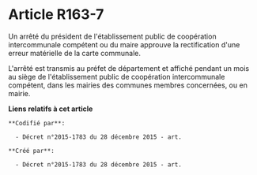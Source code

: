 # Article R163-7

Un arrêté du président de l'établissement public de coopération intercommunale compétent ou du maire approuve la
rectification d'une erreur matérielle de la carte communale.

L'arrêté est transmis au préfet de département et affiché pendant un mois au siège de l'établissement public de coopération
intercommunale compétent, dans les mairies des communes membres concernées, ou en mairie.

**Liens relatifs à cet article**

	**Codifié par**:

	  - Décret n°2015-1783 du 28 décembre 2015 - art.

	**Créé par**:

	  - Décret n°2015-1783 du 28 décembre 2015 - art.
